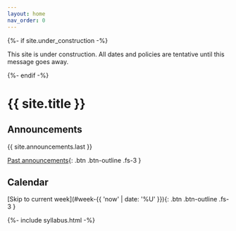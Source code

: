 ```yaml
---
layout: home
nav_order: 0
---
```


{%- if site.under_construction -%}
<p class="warning">
This site is under construction. All dates and policies are tentative until this message goes away.
</p>
{%- endif -%}

<!-- <img align="right" alt="CS188 Robot Waving" width="200px" src="assets/images/logo.png"> -->

# {{ site.title }}

## Announcements

{{ site.announcements.last }}

[Past announcements](announcements.md){: .btn .btn-outline .fs-3 }

## Calendar

[Skip to current week](#week-{{ 'now' | date: '%U' }}){: .btn .btn-outline .fs-3 }

<div>
{%- include syllabus.html -%}
</div>
